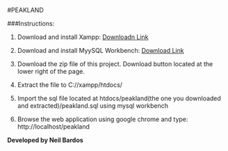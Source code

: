 #PEAKLAND 

###Instructions:
1. Download and install Xampp: [Downloadn Link](https://www.apachefriends.org/download.html)

2. Download and install MyySQL Workbench: [Download Link](http://www.mysql.com/products/workbench/)

3. Download the zip file of this project. Download button located at the lower right of the page.

4. Extract the file to C://xampp/htdocs/

5. Import the sql file located at htdocs/peakland(the one you downloaded and extracted)/peakland.sql using mysql workbench

6. Browse the web application using google chrome and type: http://localhost/peakland

__Developed by Neil Bardos__